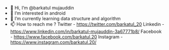 - 👋 Hi, I’m @barkatul mujauddin
- 👀 I’m interested in android 
- 🌱 I’m currently learning data structure and algorithm
- 📫 How to reach me ?
     Twitter - https://twitter.com/barkatul_20
     Linkedin - https://www.linkedin.com/in/barkatul-mujauddin-3a67771b8/
     Facebook - https://www.facebook.com/barkatul.20
     Instagram - https://www.instagram.com/barkatul.20/

<!---
barkatul/barkatul is a ✨ special ✨ repository because its `README.md` (this file) appears on your GitHub profile.
You can click the Preview link to take a look at your changes.
--->
